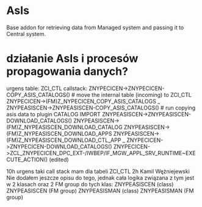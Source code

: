# AsIs

Base addon for retrieving data from Managed system and passing it to Central system.

# działanie AsIs i procesów propagowania danych?

urgens  table: ZCI_CTL
callstack: 
ZNYPECICEN->ZNYPECICEN-COPY_ASIS_CATALOGS() # move the internal table (incoming) to ZCI_CTL
ZNYPECICEN->(FM)Z_NYPECICEN_COPY_ASIS_CATALOGS 
_
ZNYPEASISCEN->ZNYPEASISCEN-COPY_ASIS_CATALOGS() # run copying asis data to plugin CATALOG IMPORT
ZNYPEASISCEN->ZNYPEASISCEN-DOWNLOAD_CATALOGS()
ZNYPEASISCEN->(FM)Z_NYPEASISCEN_DOWNLOAD_CATALOG
ZNYPEASISCEN->(FM)Z_NYPEASISCEN_DOWNLOAD_APPS
ZNYPEASISCEN->(FM)Z_NYPEASISCEN_DOWNLOAD_CTL_APP
_
ZNYPECICEN->ZNYPECICEN-DOWNLOAD_CATALOGS()
ZNYPECICEN->ZCL_ZNYPECICEN_DPC_EXT-/IWBEP/IF_MGW_APPL_SRV_RUNTIME~EXECUTE_ACTION() (edited) 



10h
urgens  taki call stack mam dla tabeli ZCI_CTL
2h
Kamil Wężniejewski  Nie dodałem jeszcze opisu do tego, jednak cała logika związana z tym jest w 2 klasach oraz 2 FM group do tych klas:
ZNYPEASISCEN (class)
ZNYPEASISCEN (FM group)
ZNYPEASISMAN (class)
ZNYPEASISMAN (FM group)